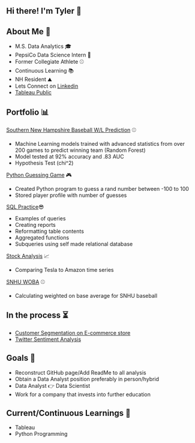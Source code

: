 ## Hi there! I'm Tyler 👋


## About Me 👨

 - M.S. Data Analytics 🎓
 - PepsiCo Data Science Intern 🥤
 - Former Collegiate Athlete ⚾
 - Continuous Learning 📚
 - NH Resident ⛰️
 - Lets Connect on [Linkedin](https://www.linkedin.com/in/tylerbrownpsu/)
 - [Tableau Public](https://public.tableau.com/app/profile/tyler.brown4344)
 
## Portfolio  📊

[Southern New Hampshire Baseball W/L Prediction](https://github.com/tylerwalkerbrown/SNHU_baseball_Analysis) ⚾
  - Machine Learning models trained with advanced statistics from over 200 games to predict winning team (Random Forest)
  - Model tested at 92% accuracy and .83 AUC
  - Hypothesis Test (chi^2)

[Python Guessing Game](https://github.com/tylerwalkerbrown/guessing_game) 🎮
  - Created Python program to guess a rand number between -100 to 100 
  - Stored player profile with number of guesses 

[SQL Practice](https://github.com/tylerwalkerbrown/SQL_Code)😎
  - Examples of queries
  - Creating reports 
  - Reformatting table contents
  - Aggregated functions
  - Subqueries using self made relational database

[Stock Analysis](https://github.com/tylerwalkerbrown/Tesla_vs_Amazon) 📈
  - Comparing Tesla to Amazon time series

[SNHU WOBA](https://github.com/tylerwalkerbrown/SNHU_WOBA) ⚾
  - Calculating weighted on base average for SNHU baseball 
## In the process ⏳
  - [Customer Segmentation on E-commerce store](https://github.com/tylerwalkerbrown/Customer_Demographics)
  - [Twitter Sentiment Analysis](https://github.com/tylerwalkerbrown/Python_Analysis/blob/main/Twitter_sentiment_analysis.md)
## Goals 🥅
  - Reconstruct GitHub page/Add ReadMe to all analysis 
  - Obtain a Data Analyst position preferably in person/hybrid
  - Data Analyst 👉 Data Scientist
  - Work for a company that invests into further education  
## Current/Continuous Learnings 📖
  - Tableau 
  - Python Programming
<!--
**tylerwalkerbrown/tylerwalkerbrown** is a ✨ _special_ ✨ repository because its `README.md` (this file) appears on your GitHub profile.

Here are some ideas to get you started:

- 🔭 I’m currently working on ...
- 🌱 I’m currently learning ...
- 👯 I’m looking to collaborate on ...
- 🤔 I’m looking for help with ...
- 💬 Ask me about ...
- 📫 How to reach me: ...
- 😄 Pronouns: ...
- ⚡ Fun fact: ...
-->
